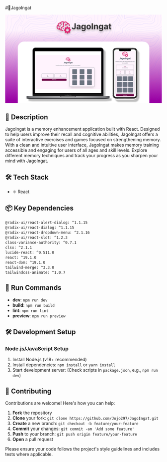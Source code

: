 #🧠JagoIngat

![Banner](src/assets/Banner1.png)

## 📝 Description

JagoIngat is a memory enhancement application built with React. Designed to help users improve their recall and cognitive abilities, JagoIngat offers a suite of interactive exercises and games focused on strengthening memory. With a clean and intuitive user interface, JagoIngat makes memory training accessible and engaging for users of all ages and skill levels. Explore different memory techniques and track your progress as you sharpen your mind with JagoIngat.

## 🛠️ Tech Stack

- ⚛️ React


## 📦 Key Dependencies

```
@radix-ui/react-alert-dialog: ^1.1.15
@radix-ui/react-dialog: ^1.1.15
@radix-ui/react-dropdown-menu: ^2.1.16
@radix-ui/react-slot: ^1.2.3
class-variance-authority: ^0.7.1
clsx: ^2.1.1
lucide-react: ^0.511.0
react: ^19.1.0
react-dom: ^19.1.0
tailwind-merge: ^3.3.0
tailwindcss-animate: ^1.0.7
```

## 🚀 Run Commands

- **dev**: `npm run dev`
- **build**: `npm run build`
- **lint**: `npm run lint`
- **preview**: `npm run preview`

## 🛠️ Development Setup

### Node.js/JavaScript Setup
1. Install Node.js (v18+ recommended)
2. Install dependencies: `npm install` or `yarn install`
3. Start development server: (Check scripts in `package.json`, e.g., `npm run dev`)


## 👥 Contributing

Contributions are welcome! Here's how you can help:

1. **Fork** the repository
2. **Clone** your fork: `git clone https://github.com/Jojo297/JagoIngat.git`
3. **Create** a new branch: `git checkout -b feature/your-feature`
4. **Commit** your changes: `git commit -am 'Add some feature'`
5. **Push** to your branch: `git push origin feature/your-feature`
6. **Open** a pull request

Please ensure your code follows the project's style guidelines and includes tests where applicable.
